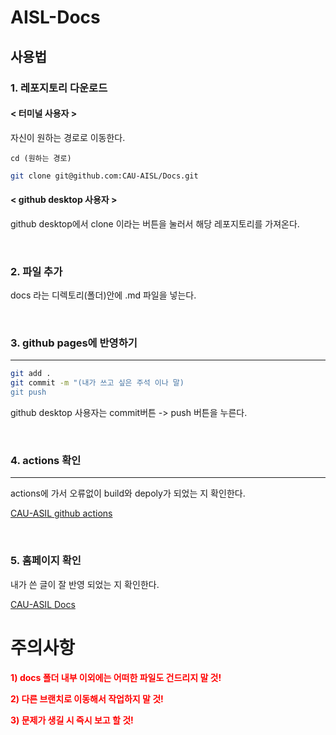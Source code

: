 # AISL-Docs

## 사용법

### 1. 레포지토리 다운로드

#### < 터미널 사용자 >
자신이 원하는 경로로 이동한다.
```
cd (원하는 경로)
```

```bash
git clone git@github.com:CAU-AISL/Docs.git
```

#### < github desktop 사용자 >

github desktop에서 clone 이라는 버튼을 눌러서 해당 레포지토리를 가져온다.

<br>

### 2. 파일 추가


docs 라는 디렉토리(폴더)안에 .md 파일을 넣는다.

<br>

### 3. github pages에 반영하기
---

```bash
git add .
git commit -m "(내가 쓰고 싶은 주석 이나 말)
git push
```
github desktop 사용자는 commit버튼 -> push 버튼을 누른다.

<br>

### 4. actions 확인
---
actions에 가서 오류없이 build와 depoly가 되었는 지 확인한다.

[CAU-ASIL github actions](https://github.com/CAU-AISL/Docs/actions)

<br>

### 5. 홈페이지 확인

내가 쓴 글이 잘 반영 되었는 지 확인한다.

[CAU-ASIL Docs](https://cau-aisl.github.io/Docs/)

# 주의사항

<span style="color: red">

**1) docs 폴더 내부 이외에는 어떠한 파일도 건드리지 말 것!**

**2) 다른 브랜치로 이동해서 작업하지 말 것!**

**3) 문제가 생길 시 즉시 보고 할 것!**

</span>


